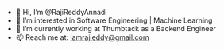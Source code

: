 - 👋 Hi, I’m @RajiReddyAnnadi
- 👀 I’m interested in Software Engineering | Machine Learning
- 🌱 I’m currently working at Thumbtack as a Backend Engineer
- 📫 Reach me at: iamrajieddy@gmail.com

<!---
RajiReddyAnnadi/RajiReddyAnnadi is a ✨ special ✨ repository because its `README.md` (this file) appears on your GitHub profile.
You can click the Preview link to take a look at your changes.
--->
